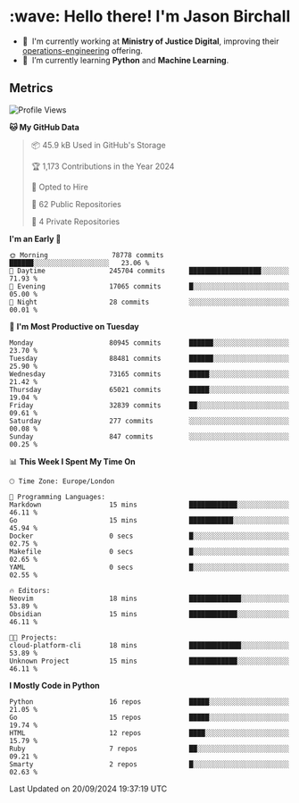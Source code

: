 <h1 align="left" id="jason-title">:wave: Hello there! I'm Jason Birchall</h1>

- :office: &nbsp;I'm currently working at **Ministry of Justice Digital**, improving their [operations-engineering](https://github.com/ministryofjustice/operations-engineering) offering.
- :seedling: &nbsp;I’m currently learning **Python** and **Machine Learning**.

<h2>Metrics</h2>

<!--START_SECTION:waka-->
![Profile Views](http://img.shields.io/badge/Profile%20Views-0-blue)

**🐱 My GitHub Data** 

> 📦 45.9 kB Used in GitHub's Storage 
 > 
> 🏆 1,173 Contributions in the Year 2024
 > 
> 💼 Opted to Hire
 > 
> 📜 62 Public Repositories 
 > 
> 🔑 4 Private Repositories 
 > 
**I'm an Early 🐤** 

```text
🌞 Morning                78778 commits       ██████░░░░░░░░░░░░░░░░░░░   23.06 % 
🌆 Daytime                245704 commits      ██████████████████░░░░░░░   71.93 % 
🌃 Evening                17065 commits       █░░░░░░░░░░░░░░░░░░░░░░░░   05.00 % 
🌙 Night                  28 commits          ░░░░░░░░░░░░░░░░░░░░░░░░░   00.01 % 
```
📅 **I'm Most Productive on Tuesday** 

```text
Monday                   80945 commits       ██████░░░░░░░░░░░░░░░░░░░   23.70 % 
Tuesday                  88481 commits       ██████░░░░░░░░░░░░░░░░░░░   25.90 % 
Wednesday                73165 commits       █████░░░░░░░░░░░░░░░░░░░░   21.42 % 
Thursday                 65021 commits       █████░░░░░░░░░░░░░░░░░░░░   19.04 % 
Friday                   32839 commits       ██░░░░░░░░░░░░░░░░░░░░░░░   09.61 % 
Saturday                 277 commits         ░░░░░░░░░░░░░░░░░░░░░░░░░   00.08 % 
Sunday                   847 commits         ░░░░░░░░░░░░░░░░░░░░░░░░░   00.25 % 
```


📊 **This Week I Spent My Time On** 

```text
🕑︎ Time Zone: Europe/London

💬 Programming Languages: 
Markdown                 15 mins             ████████████░░░░░░░░░░░░░   46.11 % 
Go                       15 mins             ███████████░░░░░░░░░░░░░░   45.94 % 
Docker                   0 secs              █░░░░░░░░░░░░░░░░░░░░░░░░   02.75 % 
Makefile                 0 secs              █░░░░░░░░░░░░░░░░░░░░░░░░   02.65 % 
YAML                     0 secs              █░░░░░░░░░░░░░░░░░░░░░░░░   02.55 % 

🔥 Editors: 
Neovim                   18 mins             █████████████░░░░░░░░░░░░   53.89 % 
Obsidian                 15 mins             ████████████░░░░░░░░░░░░░   46.11 % 

🐱‍💻 Projects: 
cloud-platform-cli       18 mins             █████████████░░░░░░░░░░░░   53.89 % 
Unknown Project          15 mins             ████████████░░░░░░░░░░░░░   46.11 % 
```

**I Mostly Code in Python** 

```text
Python                   16 repos            █████░░░░░░░░░░░░░░░░░░░░   21.05 % 
Go                       15 repos            █████░░░░░░░░░░░░░░░░░░░░   19.74 % 
HTML                     12 repos            ████░░░░░░░░░░░░░░░░░░░░░   15.79 % 
Ruby                     7 repos             ██░░░░░░░░░░░░░░░░░░░░░░░   09.21 % 
Smarty                   2 repos             █░░░░░░░░░░░░░░░░░░░░░░░░   02.63 % 
```




 Last Updated on 20/09/2024 19:37:19 UTC
<!--END_SECTION:waka-->

<!-- links -->

[issues page]: https://github.com/jasonBirchall/jasonBirchall/issues "jasonBirchall/issues"
